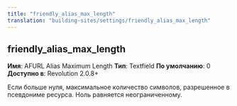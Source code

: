 ```yaml
---
title: "friendly_alias_max_length"
translation: "building-sites/settings/friendly_alias_max_length"
---
```


## friendly\_alias\_max\_length

**Имя**: AFURL Alias Maximum Length
**Тип**: Textfield
**По умолчанию**: 0
**Доступно в**: Revolution 2.0.8+

Если больше нуля, максимальное количество символов, разрешенное в псевдониме ресурса. Ноль равняется неограниченному.